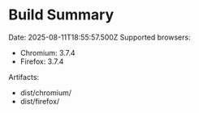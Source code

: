 # Build Summary
Date: 2025-08-11T18:55:57.500Z
Supported browsers:
- Chromium: 3.7.4
- Firefox: 3.7.4

Artifacts:
- dist/chromium/
- dist/firefox/